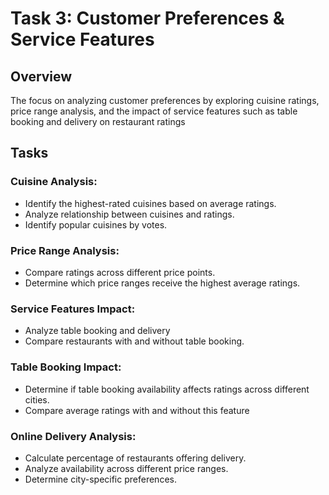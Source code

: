 # Task 3: Customer Preferences & Service Features

## Overview
The focus on analyzing customer preferences by exploring cuisine ratings, price range analysis, and the impact of service features such as table booking and delivery on restaurant ratings

## Tasks
### Cuisine Analysis:
- Identify the highest-rated cuisines based on average ratings.
- Analyze relationship between cuisines and ratings.
- Identify popular cuisines by votes.

### Price Range Analysis:
- Compare ratings across different price points.
- Determine which price ranges receive the highest average ratings.

### Service Features Impact:
- Analyze table booking and delivery
- Compare restaurants with and without table booking.
  
### Table Booking Impact:
- Determine if table booking availability affects ratings across different cities.
- Compare average ratings with and without this feature
  
### Online Delivery Analysis:
- Calculate percentage of restaurants offering delivery.
- Analyze availability across different price ranges.
- Determine city-specific preferences.


 

